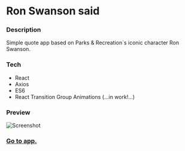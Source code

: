 # Ron Swanson said

### Description

Simple quote app based on Parks & Recreation`s iconic character Ron Swanson.

### Tech

- React
- Axios
- ES6
- React Transition Group Animations (...in work!...)

### Preview

![Screenshot](../src/Parks&Recreation/ronShot.png)

### [Go to app.](https://ron-swanson-said.now.sh/)
